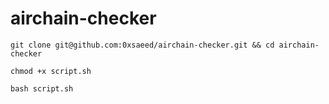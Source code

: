 # airchain-checker

```console
git clone git@github.com:0xsaeed/airchain-checker.git && cd airchain-checker
```

```console
chmod +x script.sh 
```

```console
bash script.sh 
```
